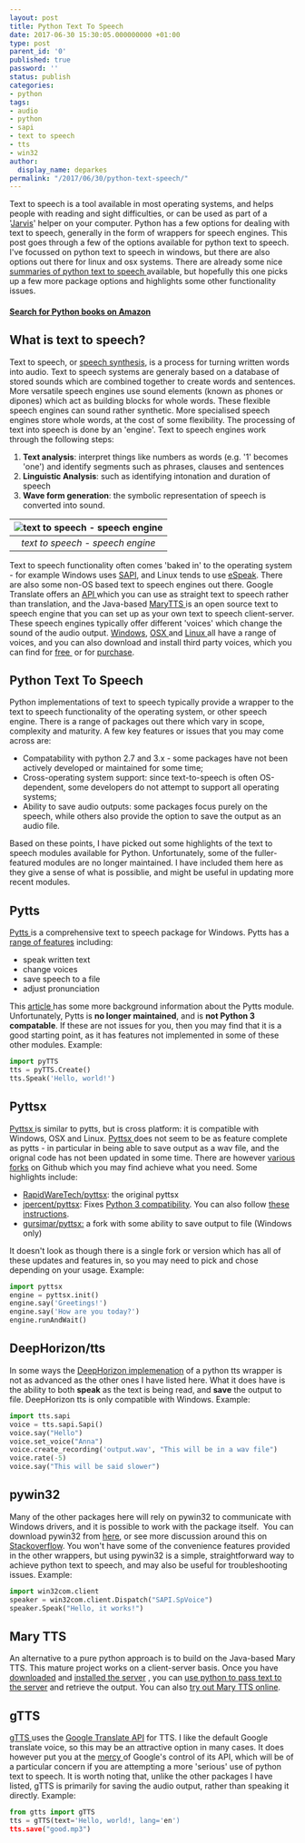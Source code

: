 ```yaml
---
layout: post
title: Python Text To Speech
date: 2017-06-30 15:30:05.000000000 +01:00
type: post
parent_id: '0'
published: true
password: ''
status: publish
categories:
- python
tags:
- audio
- python
- sapi
- text to speech
- tts
- win32
author:
  display_name: deparkes
permalink: "/2017/06/30/python-text-speech/"
---
```

Text to speech is a tool available in most operating systems, and helps people with reading and sight difficulties, or can be used as part of a '<a href="https://ggulati.wordpress.com/2016/02/24/coding-jarvis-in-python-3-in-2016/">Jarvis</a>' helper on your computer. Python has a few options for dealing with text to speech, generally in the form of wrappers for speech engines.
This post goes through a few of the options available for python text to speech. I've focussed on python text to speech in windows, but there are also options out there for linux and osx systems. There are already some nice <a href="https://pythonprogramminglanguage.com/text-to-speech/">summaries of python text to speech </a>available, but hopefully this one picks up a few more package options and highlights some other functionality issues.
<h4><a href="http://amzn.to/2sjBo7A">Search for Python books on Amazon</a></h4>
<h2><strong>What is text to speech?</strong></h2>
Text to speech, or <a href="https://en.wikipedia.org/wiki/Speech_synthesis">speech synthesis</a>, is a process for turning written words into audio. Text to speech systems are generaly based on a database of stored sounds which are combined together to create words and sentences. More versatile speech engines use sound elements (known as phones or dipones) which act as building blocks for whole words. These flexible speech engines can sound rather synthetic. More specialised speech engines store whole words, at the cost of some flexibility.
The processing of text into speech is done by an 'engine'. Text to speech engines work through the following steps:
<ol>
<li>
<strong>Text analysis</strong>: interpret things like numbers as words (e.g. '1' becomes 'one') and identify segments such as phrases, clauses and sentences</li>
<li>
<strong>Linguistic Analysis</strong>: such as identifying intonation and duration of speech</li>
<li>
<strong>Wave form generation</strong>: the symbolic representation of speech is converted into sound.</li>
</ol>

| ![text to speech - speech engine]({{site.baseurl}}/assets/2017/06/800px-TTS_System.svg_.png) |
|:--:|
| *text to speech - speech engine* |

Text to speech functionality often comes 'baked in' to the operating system - for example Windows uses <a href="https://en.wikipedia.org/wiki/Microsoft_Speech_API">SAPI</a>, and Linux tends to use <a href="https://en.wikipedia.org/wiki/ESpeakNG">eSpeak</a>. There are also some non-OS based text to speech engines out there. Google Translate offers an <a href="https://stackoverflow.com/questions/9893175/google-text-to-speech-api">API </a>which you can use as straight text to speech rather than translation, and the Java-based <a href="http://mary.dfki.de/">MaryTTS </a>is an open source text to speech engine that you can set up as your own text to speech client-server.
These speech engines typically offer different 'voices' which change the sound of the audio output. <a href="https://en.wikipedia.org/wiki/Microsoft_text-to-speech_voices">Windows</a>, <a href="https://support.apple.com/kb/PH18734?locale=en_US">OSX </a>and <a href="http://espeak.sourceforge.net/voices.html">Linux </a>all have a range of voices, and you can also download and install third party voices, which you can find for <a href="http://www.zero2000.com/free-text-to-speech-natural-voices.html">free </a> or for <a href="https://www.quora.com/What-is-the-best-text-to-speech-software">purchase</a>.
<h2><strong>Python Text To Speech</strong></h2>
Python implementations of text to speech typically provide a wrapper to the text to speech functionality of the operating system, or other speech engine. There is a range of packages out there which vary in scope, complexity and maturity.
A few key features or issues that you may come across are:
<ul>
<li>Compatability with python 2.7 and 3.x - some packages have not been actively developed or maintained for some time;</li>
<li>Cross-operating system support: since text-to-speech is often OS-dependent, some developers do not attempt to support all operating systems;</li>
<li>Ability to save audio outputs: some packages focus purely on the speech, while others also provide the option to save the output as an audio file.</li>
</ul>
Based on these points, I have picked out some highlights of the text to speech modules available for Python. Unfortunately, some of the fuller-featured modules are no longer maintained. I have included them here as they give a sense of what is possiblie, and might be useful in updating more recent modules.
<h2><strong>Pytts</strong></h2>
<a href="https://pypi.python.org/pypi/pyTTS/3.0">Pytts </a>is a comprehensive text to speech package for Windows. Pytts has a <a href="http://devrel.qiniucdn.com/data/20050930111327/index.html">range of features</a> including:
<ul>
<li>speak written text</li>
<li>change voices</li>
<li>save speech to a file</li>
<li>adjust pronunciation</li>
</ul>
This <a href="https://www.blog.pythonlibrary.org/2010/04/02/python-test-to-speech-making-your-pc-talk/">article </a>has some more background information about the Pytts module. Unfortunately, Pytts is <strong>no longer maintained</strong>, and is <strong>not Python 3 compatable</strong>. If these are not issues for you, then you may find that it is a good starting point, as it has features not implemented in some of these other modules.
Example:

```python
import pyTTS
tts = pyTTS.Create()
tts.Speak('Hello, world!')
```

<h2><strong>Pyttsx</strong></h2>
<a href="https://github.com/RapidWareTech/pyttsx">Pyttsx </a>is similar to pytts, but is cross platform: it is compatible with Windows, OSX and Linux. <a href="http://pyttsx.readthedocs.io/en/latest/install.html">Pyttsx </a>does not seem to be as feature complete as pytts - in particular in being able to save output as a wav file, and the orignal code has not been updated in some time. There are however <a href="https://github.com/RapidWareTech/pyttsx/network">various forks</a> on Github which you may find achieve what you need. Some highlights include:
<ul>
<li>
<a href="https://github.com/RapidWareTech/pyttsx">RapidWareTech/pyttsx</a>: the original pyttsx</li>
<li>
<a href="https://github.com/jpercent/pyttsx/">jpercent/pyttsx</a>: Fixes <a href="https://stackoverflow.com/questions/24963638/import-pyttsx-works-in-python-2-7-but-not-in-python3">Python 3 compatibility</a>. You can also follow <a href="http://orcunyilmaz.com/coding-python/how-to-install-pyttsx-library-for-python-3.html">these instructions</a>.</li>
<li>
<a href="https://stackoverflow.com/questions/24963638/import-pyttsx-works-in-python-2-7-but-not-in-python3">gursimar/pyttsx:</a> a fork with some ability to save output to file (Windows only)</li>
</ul>
It doesn't look as though there is a single fork or version which has all of these updates and features in, so you may need to pick and chose depending on your usage.
Example:

```python
import pyttsx
engine = pyttsx.init()
engine.say('Greetings!')
engine.say('How are you today?')
engine.runAndWait()
```

<h2>DeepHorizon/tts</h2>
In some ways the <a href="https://github.com/DeepHorizons/tts">DeepHorizon implemenation</a> of a python tts wrapper is not as advanced as the other ones I have listed here. What it does have is the ability to both <strong>speak</strong> as the text is being read, and <strong>save</strong> the output to file. DeepHorizon tts is only compatible with Windows.
Example:

```python
import tts.sapi
voice = tts.sapi.Sapi()
voice.say("Hello")
voice.set_voice("Anna")
voice.create_recording('output.wav', "This will be in a wav file")
voice.rate(-5)
voice.say("This will be said slower")
```

<h2>pywin32</h2>
Many of the other packages here will rely on pywin32 to communicate with Windows drivers, and it is possible to work with the package itself.  You can download pywin32 from <a href="http://www.lfd.uci.edu/~gohlke/pythonlibs/#pywin32">here</a>, or see more discussion around this on <a href="https://stackoverflow.com/questions/4863056/how-to-install-pywin32-module-in-windows-7">Stackoverflow</a>.
You won't have some of the convenience features provided in the other wrappers, but using pywin32 is a simple, straightforward way to achieve python text to speech, and may also be useful for troubleshooting issues.
Example:

```python
import win32com.client
speaker = win32com.client.Dispatch("SAPI.SpVoice")
speaker.Speak("Hello, it works!")
```

<h2><strong>Mary TTS</strong></h2>
An alternative to a pure python approach is to build on the Java-based Mary TTS. This mature project works on a client-server basis. Once you have <a href="http://mary.dfki.de/download/">downloaded</a> and <a href="https://github.com/marytts/marytts/wiki/Local-MaryTTS-Server-Installation">installed the server</a> , you can <a href="https://github.com/marytts/marytts-txt2wav/tree/python">use python to pass text to the server</a> and retrieve the output.
You can also <a href="http://mary.dfki.de:59125/">try out Mary TTS online</a>.
<h2><strong>gTTS</strong></h2>
<a href="https://github.com/pndurette/gTTS">gTTS </a>uses the <a href="https://cloud.google.com/translate/docs/">Google Translate API</a> for TTS. I like the default Google translate voice, so this may be an attractive option in many cases. It does however put you at the <a href="https://techcrunch.com/2009/12/14/the-unofficial-google-text-to-speech-api/">mercy </a>of Google's control of its API, which will be of a particular concern if you are attempting a more 'serious' use of python text to speech.
It is worth noting that, unlike the other packages I have listed, gTTS is primarily for saving the audio output, rather than speaking it directly.
Example:

```python
from gtts import gTTS
tts = gTTS(text='Hello, world!, lang='en')
tts.save("good.mp3")
```

